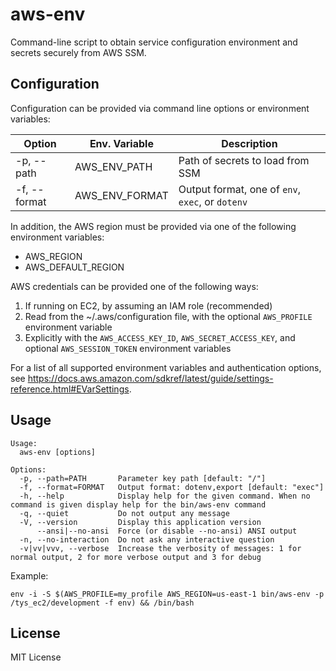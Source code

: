 # aws-env

Command-line script to obtain service configuration environment and secrets securely from AWS SSM.

## Configuration

Configuration can be provided via command line options or environment variables:

Option       | Env. Variable  | Description
-------------|----------------|-------------------------------------------------
-p, --path   | AWS_ENV_PATH   | Path of secrets to load from SSM
-f, --format | AWS_ENV_FORMAT | Output format, one of `env`, `exec`, or `dotenv`

In addition, the AWS region must be provided via one of the following environment variables:

* AWS_REGION
* AWS_DEFAULT_REGION

AWS credentials can be provided one of the following ways:

1. If running on EC2, by assuming an IAM role (recommended)
2. Read from the ~/.aws/configuration file, with the optional `AWS_PROFILE` environment variable
3. Explicitly with the `AWS_ACCESS_KEY_ID`, `AWS_SECRET_ACCESS_KEY`, and optional `AWS_SESSION_TOKEN` environment variables

For a list of all supported environment variables and authentication options, see https://docs.aws.amazon.com/sdkref/latest/guide/settings-reference.html#EVarSettings.

## Usage

```
Usage:
  aws-env [options]

Options:
  -p, --path=PATH       Parameter key path [default: "/"]
  -f, --format=FORMAT   Output format: dotenv,export [default: "exec"]
  -h, --help            Display help for the given command. When no command is given display help for the bin/aws-env command
  -q, --quiet           Do not output any message
  -V, --version         Display this application version
      --ansi|--no-ansi  Force (or disable --no-ansi) ANSI output
  -n, --no-interaction  Do not ask any interactive question
  -v|vv|vvv, --verbose  Increase the verbosity of messages: 1 for normal output, 2 for more verbose output and 3 for debug
```

Example:

    env -i -S $(AWS_PROFILE=my_profile AWS_REGION=us-east-1 bin/aws-env -p /tys_ec2/development -f env) && /bin/bash

## License

MIT License
